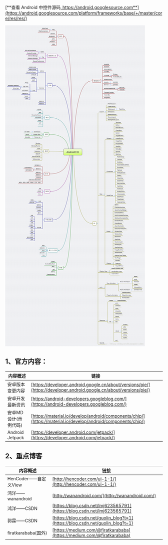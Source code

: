 [**查看 Android 中控件源码_https://android.googlesource.com**](https://android.googlesource.com/platform/frameworks/base/+/master/core/res/res/) 




![Android知识图谱](Android整体知识框架.png)

## 1、官方内容：

内容概述 | 链接
---|---
安卓版本变更内容|[https://developer.android.google.cn/about/versions/pie/](https://developer.android.google.cn/about/versions/pie/)
安卓开发最新资讯|[https://android-developers.googleblog.com/](https://android-developers.googleblog.com/)
安卓MD设计(示例代码)|[https://material.io/develop/android/components/chip/](https://material.io/develop/android/components/chip/)
Android Jetpack|[https://developer.android.com/jetpack/](https://developer.android.com/jetpack/)


## 2、重点博客

内容概述|链接
---|---
HenCoder——自定义View|[http://hencoder.com/ui-1-1/](http://hencoder.com/ui-1-1/)
鸿洋——wanandroid|[http://wanandroid.com/](http://wanandroid.com/)
鸿洋——CSDN|[https://blog.csdn.net/lmj623565791](https://blog.csdn.net/lmj623565791)
郭霖——CSDN|[https://blog.csdn.net/guolin_blog?t=1](https://blog.csdn.net/guolin_blog?t=1)
firatkarababa(国外)|[https://medium.com/@firatkarababa](https://medium.com/@firatkarababa)

